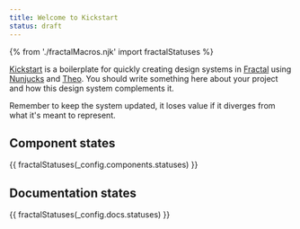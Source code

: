 ```yaml
---
title: Welcome to Kickstart
status: draft
---
```


{% from './fractalMacros.njk' import fractalStatuses %}

[Kickstart](https://github.com/querkmachine/kickstart8) is a boilerplate for quickly creating design systems in [Fractal](http://fractal.build) using [Nunjucks](https://mozilla.github.io/nunjucks/) and [Theo](https://github.com/salesforce-ux/theo). You should write something here about your project and how this design system complements it.

Remember to keep the system updated, it loses value if it diverges from what it's meant to represent. 

## Component states

{{ fractalStatuses(_config.components.statuses) }}

## Documentation states

{{ fractalStatuses(_config.docs.statuses) }}